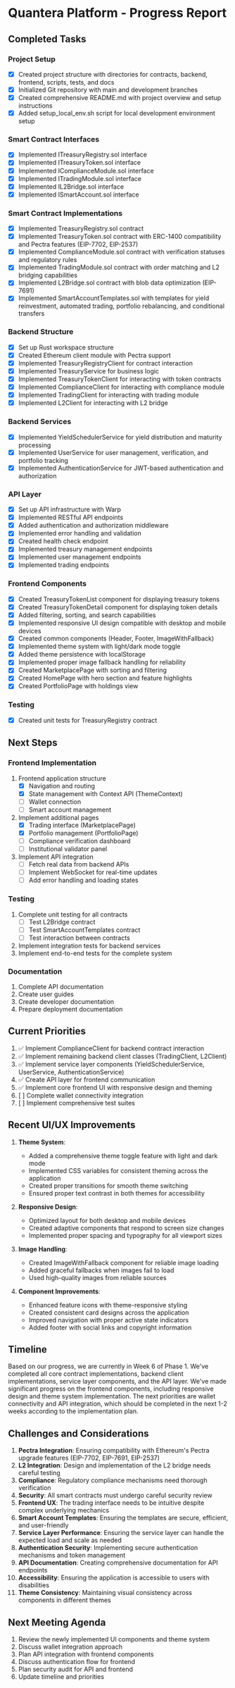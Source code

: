 # Quantera Platform - Progress Report

## Completed Tasks

### Project Setup
- [x] Created project structure with directories for contracts, backend, frontend, scripts, tests, and docs
- [x] Initialized Git repository with main and development branches
- [x] Created comprehensive README.md with project overview and setup instructions
- [x] Added setup_local_env.sh script for local development environment setup

### Smart Contract Interfaces
- [x] Implemented ITreasuryRegistry.sol interface
- [x] Implemented ITreasuryToken.sol interface
- [x] Implemented IComplianceModule.sol interface
- [x] Implemented ITradingModule.sol interface
- [x] Implemented IL2Bridge.sol interface
- [x] Implemented ISmartAccount.sol interface

### Smart Contract Implementations
- [x] Implemented TreasuryRegistry.sol contract
- [x] Implemented TreasuryToken.sol contract with ERC-1400 compatibility and Pectra features (EIP-7702, EIP-2537)
- [x] Implemented ComplianceModule.sol contract with verification statuses and regulatory rules
- [x] Implemented TradingModule.sol contract with order matching and L2 bridging capabilities
- [x] Implemented L2Bridge.sol contract with blob data optimization (EIP-7691)
- [x] Implemented SmartAccountTemplates.sol with templates for yield reinvestment, automated trading, portfolio rebalancing, and conditional transfers

### Backend Structure
- [x] Set up Rust workspace structure
- [x] Created Ethereum client module with Pectra support
- [x] Implemented TreasuryRegistryClient for contract interaction
- [x] Implemented TreasuryService for business logic
- [x] Implemented TreasuryTokenClient for interacting with token contracts
- [x] Implemented ComplianceClient for interacting with compliance module
- [x] Implemented TradingClient for interacting with trading module
- [x] Implemented L2Client for interacting with L2 bridge

### Backend Services
- [x] Implemented YieldSchedulerService for yield distribution and maturity processing
- [x] Implemented UserService for user management, verification, and portfolio tracking
- [x] Implemented AuthenticationService for JWT-based authentication and authorization

### API Layer
- [x] Set up API infrastructure with Warp
- [x] Implemented RESTful API endpoints
- [x] Added authentication and authorization middleware
- [x] Implemented error handling and validation
- [x] Created health check endpoint
- [x] Implemented treasury management endpoints
- [x] Implemented user management endpoints
- [x] Implemented trading endpoints

### Frontend Components
- [x] Created TreasuryTokenList component for displaying treasury tokens
- [x] Created TreasuryTokenDetail component for displaying token details
- [x] Added filtering, sorting, and search capabilities
- [x] Implemented responsive UI design compatible with desktop and mobile devices
- [x] Created common components (Header, Footer, ImageWithFallback)
- [x] Implemented theme system with light/dark mode toggle
- [x] Added theme persistence with localStorage
- [x] Implemented proper image fallback handling for reliability
- [x] Created MarketplacePage with sorting and filtering
- [x] Created HomePage with hero section and feature highlights
- [x] Created PortfolioPage with holdings view

### Testing
- [x] Created unit tests for TreasuryRegistry contract

## Next Steps

### Frontend Implementation
1. Frontend application structure
   - [x] Navigation and routing
   - [x] State management with Context API (ThemeContext)
   - [ ] Wallet connection
   - [ ] Smart account management

2. Implement additional pages
   - [x] Trading interface (MarketplacePage)
   - [x] Portfolio management (PortfolioPage)
   - [ ] Compliance verification dashboard
   - [ ] Institutional validator panel

3. Implement API integration
   - [ ] Fetch real data from backend APIs
   - [ ] Implement WebSocket for real-time updates
   - [ ] Add error handling and loading states

### Testing
1. Complete unit testing for all contracts
   - [ ] Test L2Bridge contract
   - [ ] Test SmartAccountTemplates contract
   - [ ] Test interaction between contracts
2. Implement integration tests for backend services
3. Implement end-to-end tests for the complete system

### Documentation
1. Complete API documentation
2. Create user guides
3. Create developer documentation
4. Prepare deployment documentation

## Current Priorities

1. ✅ Implement ComplianceClient for backend contract interaction
2. ✅ Implement remaining backend client classes (TradingClient, L2Client)
3. ✅ Implement service layer components (YieldSchedulerService, UserService, AuthenticationService)
4. ✅ Create API layer for frontend communication
5. ✅ Implement core frontend UI with responsive design and theming
6. [ ] Complete wallet connectivity integration
7. [ ] Implement comprehensive test suites

## Recent UI/UX Improvements

1. **Theme System**: 
   - Added a comprehensive theme toggle feature with light and dark mode
   - Implemented CSS variables for consistent theming across the application
   - Created proper transitions for smooth theme switching
   - Ensured proper text contrast in both themes for accessibility

2. **Responsive Design**:
   - Optimized layout for both desktop and mobile devices
   - Created adaptive components that respond to screen size changes
   - Implemented proper spacing and typography for all viewport sizes

3. **Image Handling**:
   - Created ImageWithFallback component for reliable image loading
   - Added graceful fallbacks when images fail to load
   - Used high-quality images from reliable sources

4. **Component Improvements**:
   - Enhanced feature icons with theme-responsive styling
   - Created consistent card designs across the application
   - Improved navigation with proper active state indicators
   - Added footer with social links and copyright information

## Timeline

Based on our progress, we are currently in Week 6 of Phase 1. We've completed all core contract implementations, backend client implementations, service layer components, and the API layer. We've made significant progress on the frontend components, including responsive design and theme system implementation. The next priorities are wallet connectivity and API integration, which should be completed in the next 1-2 weeks according to the implementation plan.

## Challenges and Considerations

1. **Pectra Integration**: Ensuring compatibility with Ethereum's Pectra upgrade features (EIP-7702, EIP-7691, EIP-2537)
2. **L2 Integration**: Design and implementation of the L2 bridge needs careful testing
3. **Compliance**: Regulatory compliance mechanisms need thorough verification
4. **Security**: All smart contracts must undergo careful security review
5. **Frontend UX**: The trading interface needs to be intuitive despite complex underlying mechanics
6. **Smart Account Templates**: Ensuring the templates are secure, efficient, and user-friendly
7. **Service Layer Performance**: Ensuring the service layer can handle the expected load and scale as needed
8. **Authentication Security**: Implementing secure authentication mechanisms and token management
9. **API Documentation**: Creating comprehensive documentation for API endpoints
10. **Accessibility**: Ensuring the application is accessible to users with disabilities
11. **Theme Consistency**: Maintaining visual consistency across components in different themes

## Next Meeting Agenda

1. Review the newly implemented UI components and theme system
2. Discuss wallet integration approach
3. Plan API integration with frontend components
4. Discuss authentication flow for frontend
5. Plan security audit for API and frontend
6. Update timeline and priorities 